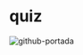 # quiz
![github-portada](https://github.com/user-attachments/assets/e417aaa5-0134-4dbc-b618-91e41b8335d9)
